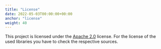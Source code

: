 ```yaml
---
title: "License"
date: 2022-05-03T00:00:00+00:00
anchor: "license"
weight: 40
---
```


This project is licensed under the [Apache 2.0][license] license. For the
license of the used libraries you have to check the respective sources.

[license]: https://github.com/webhippie/prom-to-apt-dater/blob/master/LICENSE
